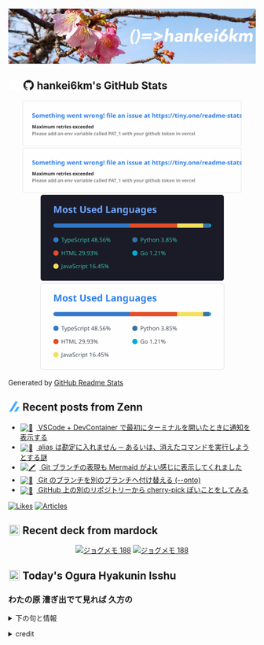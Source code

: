<p align="center">

![()=>hankei6km](assets/images/header2.jpg)

</p>

<h2>
<img width="24" height="24" style="height:1em;width:1em;margin:0 0.05em 0 0.1em;vertical-align:-0.1em;"
 src="assets/images/github-dark.svg#gh-dark-mode-only" />
<img width="24" height="24" style="height:1em;width:1em;margin:0 0.05em 0 0.1em;vertical-align:-0.1em;"
 src="assets/images/github-light.svg#gh-light-mode-only" />
hankei6km's GitHub Stats
</h2>

<p align="center">

<img width="446" alt="hankei6km's GitHub stats" src="assets/images/stats-dark.svg#gh-dark-mode-only">
<img width="446" alt="hankei6km's GitHub stats" src="assets/images/stats-light.svg#gh-light-mode-only">
<img width="375" alt="Top Langs" src="assets/images/top-langs-dark.svg#gh-dark-mode-only">
<img width="375" alt="Top Langs" src="assets/images/top-langs-light.svg#gh-light-mode-only">

</p>

Generated by [GitHub Readme Stats](https://github.com/anuraghazra/github-readme-stats)

<h2>
<img width="24" height="24" style="width:1em; height:1em; margin: 0 .05em 0 .1em; vertical-align: -0.1em;" src="assets/images/zenn.svg">
Recent posts from Zenn
</h2>

<ul><li><a href="https://zenn.dev/hankei6km/articles/vscode-devcontainer-first-run-notice"><img style="width:1.1em; height:1.1em; margin: 0 .5em 0 .1em; vertical-align: -0.1em;" width="18" height="18" alt="📑" src="https://twemoji.maxcdn.com/v/13.1.0/72x72/1f4d1.png"> VSCode + DevContainer で最初にターミナルを開いたときに通知を表示する</a></li><li><a href="https://zenn.dev/hankei6km/articles/command-command-v"><img style="width:1.1em; height:1.1em; margin: 0 .5em 0 .1em; vertical-align: -0.1em;" width="18" height="18" alt="🐶" src="https://twemoji.maxcdn.com/v/13.1.0/72x72/1f436.png"> alias は勘定に入れません ─ あるいは、消えたコマンドを実行しようとする謎</a></li><li><a href="https://zenn.dev/hankei6km/articles/mermaid-gitgraph-diagrams"><img style="width:1.1em; height:1.1em; margin: 0 .5em 0 .1em; vertical-align: -0.1em;" width="18" height="18" alt="🖍️" src="https://twemoji.maxcdn.com/v/13.1.0/72x72/1f58d.png"> Git ブランチの表現も Mermaid がよい感じに表示してくれました</a></li><li><a href="https://zenn.dev/hankei6km/articles/git-rebase-onto"><img style="width:1.1em; height:1.1em; margin: 0 .5em 0 .1em; vertical-align: -0.1em;" width="18" height="18" alt="🦥" src="https://twemoji.maxcdn.com/v/13.1.0/72x72/1f9a5.png"> Git のブランチを別のブランチへ付け替える (--onto)</a></li><li><a href="https://zenn.dev/hankei6km/articles/patch-from-github-repo-and-apply-local-repo"><img style="width:1.1em; height:1.1em; margin: 0 .5em 0 .1em; vertical-align: -0.1em;" width="18" height="18" alt="🧲" src="https://twemoji.maxcdn.com/v/13.1.0/72x72/1f9f2.png"> GitHub 上の別のリポジトリーから cherry-pick ぽいことをしてみる</a></li></ul>

[![Likes](https://badgen.org/img/zenn/hankei6km/likes?style=flat)](https://zenn.dev/hankei6km)
[![Articles](https://badgen.org/img/zenn/hankei6km/articles?style=flat)](https://zenn.dev/hankei6km)

<h2>
<img width="24" height="24" style="width:1em; height:1em; margin: 0 .05em 0 .1em; vertical-align: -0.1em;" src="https://twemoji.maxcdn.com/v/13.1.0/72x72/1f5bc.png">
Recent deck from mardock
</h2>

<p align="center">
<a href="https://hankei6km.github.io/mardock/deck/2022-11-in-outdoor-189"><img alt="ジョグメモ 188" src="https://hankei6km.github.io/mardock/assets/deck/2022-11-in-outdoor-189/2022-11-in-outdoor-189.png" width="270" height="152"></a>
<a href="https://hankei6km.github.io/mardock/deck/2022-11-in-outdoor-188"><img alt="ジョグメモ 188" src="https://hankei6km.github.io/mardock/assets/deck/2022-11-in-outdoor-188/2022-11-in-outdoor-188.png" width="270" height="152"></a>

</p>

<h2>
<img width="24" height="24" style="width:1em; height:1em; margin: 0 .05em 0 .1em; vertical-align: -0.1em;" src="https://twemoji.maxcdn.com/v/13.1.0/72x72/1f38e.png">
Today's Ogura Hyakunin Isshu
</h2>

<h3>わたの原 漕ぎ出でて見れば 久方の</h3>
<p><details><summary>下の句と情報</summary><p>雲居にまがふ 沖つ白浪</p><p>(わたのはら こぎいでてみれば ひさかたの　くもゐにまがふ おきつしらなみ)</p><ul><li>歌人 - <a href="http://linkdata.org/resource/rdf1s6833i#kajin_076">http://linkdata.org/resource/rdf1s6833i#kajin_076</a></li><li>読札 - <a href="https://commons.wikimedia.org/wiki/File:Hyakuninisshu_076.jpg">https://commons.wikimedia.org/wiki/File:Hyakuninisshu_076.jpg</a></li><li>異なる記録形式 - <a href="http://linkdata.org/resource/rdf1s8931i#audio_nhk_076">http://linkdata.org/resource/rdf1s8931i#audio_nhk_076</a></li></ul></details></p>

<details>
<summary>credit</summary>

- Title: 小倉百人一首かるたデータ
- Author: [Nanako Takahashi](http://linkdata.org/user/tnanako)
- Source: http://linkdata.org/work/rdf1s6834i
- License: http://creativecommons.org/licenses/by/3.0/deed.ja

</details>

